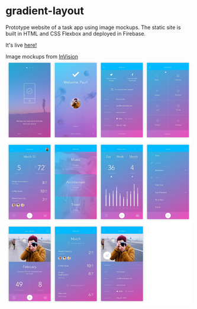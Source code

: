 # gradient-layout
Prototype website of a task app using image mockups. The static site is built in HTML and CSS Flexbox and deployed in Firebase.

It's live [here!](https://prototype-task-app.firebaseapp.com)


Image mockups from [InVision](http://www.invisionapp.com/do)
![](prototype-gradient-layout.jpg)